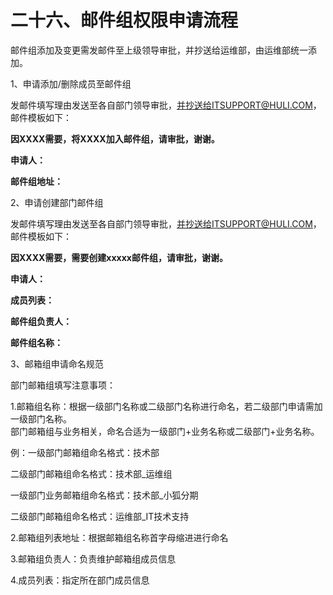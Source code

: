 # 二十六、邮件组权限申请流程

邮件组添加及变更需发邮件至上级领导审批，并抄送给运维部，由运维部统一添加。

1、申请添加/删除成员至邮件组

发邮件填写理由发送至各自部门领导审批，并抄送给ITSUPPORT@HULI.COM，邮件模板如下：

**因XXXX需要，将XXXX加入邮件组，请审批，谢谢。**

**申请人：**

**邮件组地址：**

2、申请创建部门邮件组

发邮件填写理由发送至各自部门领导审批，并抄送给ITSUPPORT@HULI.COM，邮件模板如下：

**因XXXX需要，需要创建xxxxx邮件组，请审批，谢谢。**

**申请人：**

**成员列表：**

**邮件组负责人：**

**邮件组名称：**

3、邮箱组申请命名规范

部门邮箱组填写注意事项：

1.邮箱组名称：根据一级部门名称或二级部门名称进行命名，若二级部门申请需加一级部门名称。  
部门邮箱组与业务相关，命名合适为一级部门+业务名称或二级部门+业务名称。

例：一级部门邮箱组命名格式：技术部

二级部门邮箱组命名格式：技术部\_运维组

一级部门业务邮箱组命名格式：技术部\_小狐分期

二级部门邮箱组命名格式：运维部\_IT技术支持

2.邮箱组列表地址：根据邮箱组名称首字母缩进进行命名

3.邮箱组负责人：负责维护邮箱组成员信息

4.成员列表：指定所在部门成员信息

